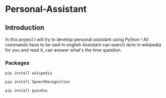 # Personal-Assistant
## Introduction

In this project I will try to develop personal assistant using Python !
All commands have to be said in english
Assistant can search term in wikipedia for you and read it, can answer what's the time question.
### Packages

```shell
pip install wikipedia
```

```shell
pip install SpeechRecognition
```

```shell
pip install pyaudio
```

